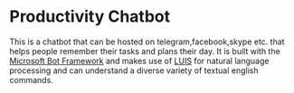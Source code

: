 # Productivity Chatbot

This is a chatbot that can be hosted on telegram,facebook,skype etc. that helps people remember their tasks and plans their day. 
It is built with the <a href="https://dev.botframework.com/" target="_blank">Microsoft Bot Framework</a> and makes use of <a href="https://www.luis.ai/home/index" target="_blank">LUIS</a> for natural language processing and can understand a diverse variety of textual english commands.
